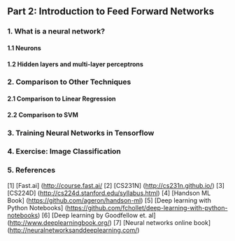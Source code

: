 ## Part 2: Introduction to Feed Forward Networks

### 1. What is a neural network?

#### 1.1 Neurons

#### 1.2 Hidden layers and multi-layer perceptrons

### 2. Comparison to Other Techniques

#### 2.1 Comparison to Linear Regression

#### 2.2 Comparison to SVM

### 3. Training Neural Networks in Tensorflow

### 4. Exercise: Image Classification

### 5. References

 [1] [Fast.ai] (http://course.fast.ai/
 [2] [CS231N] (http://cs231n.github.io/)
 [3] [CS224D] (http://cs224d.stanford.edu/syllabus.html)
 [4] [Handson ML Book] (https://github.com/ageron/handson-ml)
 [5] [Deep learning with Python Notebooks] (https://github.com/fchollet/deep-learning-with-python-notebooks)
 [6] [Deep learning by Goodfellow et. al] (http://www.deeplearningbook.org/)
 [7] [Neural networks online book] (http://neuralnetworksanddeeplearning.com/)